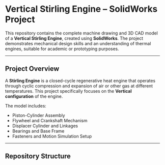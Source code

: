 # Vertical Stirling Engine – SolidWorks Project

This repository contains the complete machine drawing and 3D CAD model of a **Vertical Stirling Engine**, created using **SolidWorks**. The project demonstrates mechanical design skills and an understanding of thermal engines, suitable for academic or prototyping purposes.

---

## Project Overview

A **Stirling Engine** is a closed-cycle regenerative heat engine that operates through cyclic compression and expansion of air or other gas at different temperatures. This project specifically focuses on the **Vertical configuration** of the engine.

The model includes:
- Piston-Cylinder Assembly
- Flywheel and Crankshaft Mechanism
- Displacer Cylinder and Linkages
- Bearings and Base Frame
- Fasteners and Motion Simulation Setup

---

## Repository Structure

